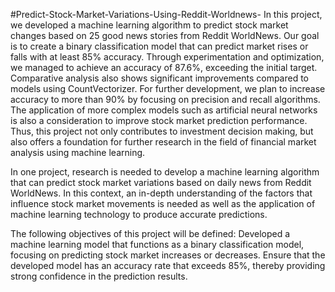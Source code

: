 #Predict-Stock-Market-Variations-Using-Reddit-Worldnews-
In this project, we developed a machine learning algorithm to predict stock market changes based on 25 good news stories from Reddit WorldNews. Our goal is to create a binary classification model that can predict market rises or falls with at least 85% accuracy. Through experimentation and optimization, we managed to achieve an accuracy of 87.6%, exceeding the initial target.
Comparative analysis also shows significant improvements compared to models using CountVectorizer. For further development, we plan to increase accuracy to more than 90% by focusing on precision and recall algorithms. The application of more complex models such as artificial neural networks is also a consideration to improve stock market prediction performance. Thus, this project not only contributes to investment decision making, but also offers a foundation for further research in the field of financial market analysis using machine learning.

In one project, research is needed to develop a machine learning algorithm that can predict stock market variations based on daily news from Reddit WorldNews. In this context, an in-depth understanding of the factors that influence stock market movements is needed as well as the application of machine learning technology to produce accurate predictions.

The following objectives of this project will be defined:
Developed a machine learning model that functions as a binary classification model, focusing on predicting stock market increases or decreases.
Ensure that the developed model has an accuracy rate that exceeds 85%, thereby providing strong confidence in the prediction results.
